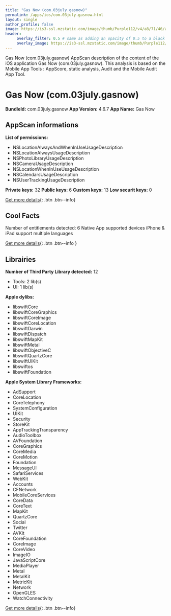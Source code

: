 ```yaml
---
title: "Gas Now (com.03july.gasnow)"
permalink: /apps/ios/com.03july.gasnow.html
layout: single
author_profile: false
image: https://is3-ssl.mzstatic.com/image/thumb/Purple112/v4/a8/71/46/a871465e-6ce0-43c5-6c9d-870fc91d14d7/AppIcon-0-0-1x_U007emarketing-0-0-0-7-0-0-sRGB-0-0-0-GLES2_U002c0-512MB-85-220-0-0.png/512x512bb.jpg
header: 
     overlay_filter: 0.5 # same as adding an opacity of 0.5 to a black background
     overlay_image: https://is3-ssl.mzstatic.com/image/thumb/Purple112/v4/a8/71/46/a871465e-6ce0-43c5-6c9d-870fc91d14d7/AppIcon-0-0-1x_U007emarketing-0-0-0-7-0-0-sRGB-0-0-0-GLES2_U002c0-512MB-85-220-0-0.png/512x512bb.jpg
---
```

Gas Now (com.03july.gasnow) AppScan description of the content of the iOS application Gas Now (com.03july.gasnow). This analysis is based on the Mobile App Tools : AppScore, static analysis, Audit and the Mobile Audit App Tool.

# Gas Now (com.03july.gasnow)

**BundleId:** com.03july.gasnow
**App Version:** 4.6.7
**App Name:** Gas Now


## AppScan informations 

**List of permissions:** 
- NSLocationAlwaysAndWhenInUseUsageDescription
- NSLocationAlwaysUsageDescription
- NSPhotoLibraryUsageDescription
- NSCameraUsageDescription
- NSLocationWhenInUseUsageDescription
- NSCalendarsUsageDescription
- NSUserTrackingUsageDescription
  
  
**Private keys:** 32
**Public keys:** 6
**Custom keys:** 13
**Low securit keys:** 0
  
[Get more details](/pricing.html){: .btn .btn--info}

## Cool Facts

Number of entitlements detected: 6
Native App
supported devices iPhone & iPad
support multiple languages
  
[Get more details](/pricing.html){: .btn .btn--info }

## Librairies 
**Number of Third Party Library detected:** 12
- Tools: 2 lib(s)
- UI: 1 lib(s)


**Apple dylibs:**
- libswiftCore
- libswiftCoreGraphics
- libswiftCoreImage
- libswiftCoreLocation
- libswiftDarwin
- libswiftDispatch
- libswiftMapKit
- libswiftMetal
- libswiftObjectiveC
- libswiftQuartzCore
- libswiftUIKit
- libswiftos
- libswiftFoundation


**Apple System Library Frameworks:**
- AdSupport
- CoreLocation
- CoreTelephony
- SystemConfiguration
- UIKit
- Security
- StoreKit
- AppTrackingTransparency
- AudioToolbox
- AVFoundation
- CoreGraphics
- CoreMedia
- CoreMotion
- Foundation
- MessageUI
- SafariServices
- WebKit
- Accounts
- CFNetwork
- MobileCoreServices
- CoreData
- CoreText
- MapKit
- QuartzCore
- Social
- Twitter
- AVKit
- CoreFoundation
- CoreImage
- CoreVideo
- ImageIO
- JavaScriptCore
- MediaPlayer
- Metal
- MetalKit
- MetricKit
- Network
- OpenGLES
- WatchConnectivity


  
[Get more details](/pricing.html){: .btn .btn--info}

